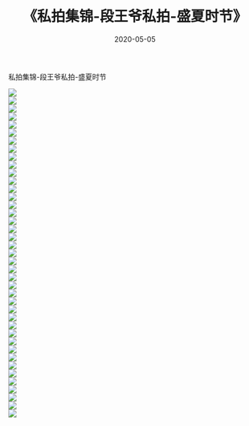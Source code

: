 ﻿---
layout: post
title:  《私拍集锦-段王爷私拍-盛夏时节》
date:   2020-05-05
img: http://imgx.orgx.ga/漏D/网络美图/2020/私拍集锦-段王爷私拍-盛夏时节/000.jpg
categories: [美女, 清纯, 唯美]
---

私拍集锦-段王爷私拍-盛夏时节

  ![](http://imgx.orgx.ga/漏D/网络美图/2020/私拍集锦-段王爷私拍-盛夏时节/001.jpg) <br> ![](http://imgx.orgx.ga/漏D/网络美图/2020/私拍集锦-段王爷私拍-盛夏时节/002.jpg) <br> ![](http://imgx.orgx.ga/漏D/网络美图/2020/私拍集锦-段王爷私拍-盛夏时节/003.jpg) <br> ![](http://imgx.orgx.ga/漏D/网络美图/2020/私拍集锦-段王爷私拍-盛夏时节/004.jpg) <br> ![](http://imgx.orgx.ga/漏D/网络美图/2020/私拍集锦-段王爷私拍-盛夏时节/005.jpg) <br> ![](http://imgx.orgx.ga/漏D/网络美图/2020/私拍集锦-段王爷私拍-盛夏时节/006.jpg) <br> ![](http://imgx.orgx.ga/漏D/网络美图/2020/私拍集锦-段王爷私拍-盛夏时节/007.jpg) <br> ![](http://imgx.orgx.ga/漏D/网络美图/2020/私拍集锦-段王爷私拍-盛夏时节/008.jpg) <br> ![](http://imgx.orgx.ga/漏D/网络美图/2020/私拍集锦-段王爷私拍-盛夏时节/009.jpg) <br> ![](http://imgx.orgx.ga/漏D/网络美图/2020/私拍集锦-段王爷私拍-盛夏时节/010.jpg) <br> ![](http://imgx.orgx.ga/漏D/网络美图/2020/私拍集锦-段王爷私拍-盛夏时节/011.jpg) <br> ![](http://imgx.orgx.ga/漏D/网络美图/2020/私拍集锦-段王爷私拍-盛夏时节/012.jpg) <br> ![](http://imgx.orgx.ga/漏D/网络美图/2020/私拍集锦-段王爷私拍-盛夏时节/013.jpg) <br> ![](http://imgx.orgx.ga/漏D/网络美图/2020/私拍集锦-段王爷私拍-盛夏时节/014.jpg) <br> ![](http://imgx.orgx.ga/漏D/网络美图/2020/私拍集锦-段王爷私拍-盛夏时节/015.jpg) <br> ![](http://imgx.orgx.ga/漏D/网络美图/2020/私拍集锦-段王爷私拍-盛夏时节/016.jpg) <br> ![](http://imgx.orgx.ga/漏D/网络美图/2020/私拍集锦-段王爷私拍-盛夏时节/017.jpg) <br> ![](http://imgx.orgx.ga/漏D/网络美图/2020/私拍集锦-段王爷私拍-盛夏时节/018.jpg) <br> ![](http://imgx.orgx.ga/漏D/网络美图/2020/私拍集锦-段王爷私拍-盛夏时节/019.jpg) <br> ![](http://imgx.orgx.ga/漏D/网络美图/2020/私拍集锦-段王爷私拍-盛夏时节/020.jpg) <br> ![](http://imgx.orgx.ga/漏D/网络美图/2020/私拍集锦-段王爷私拍-盛夏时节/021.jpg) <br> ![](http://imgx.orgx.ga/漏D/网络美图/2020/私拍集锦-段王爷私拍-盛夏时节/022.jpg) <br> ![](http://imgx.orgx.ga/漏D/网络美图/2020/私拍集锦-段王爷私拍-盛夏时节/023.jpg) <br> ![](http://imgx.orgx.ga/漏D/网络美图/2020/私拍集锦-段王爷私拍-盛夏时节/024.jpg) <br> ![](http://imgx.orgx.ga/漏D/网络美图/2020/私拍集锦-段王爷私拍-盛夏时节/025.jpg) <br> ![](http://imgx.orgx.ga/漏D/网络美图/2020/私拍集锦-段王爷私拍-盛夏时节/026.jpg) <br> ![](http://imgx.orgx.ga/漏D/网络美图/2020/私拍集锦-段王爷私拍-盛夏时节/027.jpg) <br> ![](http://imgx.orgx.ga/漏D/网络美图/2020/私拍集锦-段王爷私拍-盛夏时节/028.jpg) <br> ![](http://imgx.orgx.ga/漏D/网络美图/2020/私拍集锦-段王爷私拍-盛夏时节/029.jpg) <br> ![](http://imgx.orgx.ga/漏D/网络美图/2020/私拍集锦-段王爷私拍-盛夏时节/030.jpg) <br> ![](http://imgx.orgx.ga/漏D/网络美图/2020/私拍集锦-段王爷私拍-盛夏时节/031.jpg) <br> ![](http://imgx.orgx.ga/漏D/网络美图/2020/私拍集锦-段王爷私拍-盛夏时节/032.jpg) <br> ![](http://imgx.orgx.ga/漏D/网络美图/2020/私拍集锦-段王爷私拍-盛夏时节/033.jpg) <br> ![](http://imgx.orgx.ga/漏D/网络美图/2020/私拍集锦-段王爷私拍-盛夏时节/034.jpg) <br> ![](http://imgx.orgx.ga/漏D/网络美图/2020/私拍集锦-段王爷私拍-盛夏时节/035.jpg) <br> ![](http://imgx.orgx.ga/漏D/网络美图/2020/私拍集锦-段王爷私拍-盛夏时节/036.jpg) <br> ![](http://imgx.orgx.ga/漏D/网络美图/2020/私拍集锦-段王爷私拍-盛夏时节/037.jpg) <br> ![](http://imgx.orgx.ga/漏D/网络美图/2020/私拍集锦-段王爷私拍-盛夏时节/038.jpg) <br> ![](http://imgx.orgx.ga/漏D/网络美图/2020/私拍集锦-段王爷私拍-盛夏时节/039.jpg) <br> ![](http://imgx.orgx.ga/漏D/网络美图/2020/私拍集锦-段王爷私拍-盛夏时节/040.jpg) <br> ![](http://imgx.orgx.ga/漏D/网络美图/2020/私拍集锦-段王爷私拍-盛夏时节/041.jpg) <br>